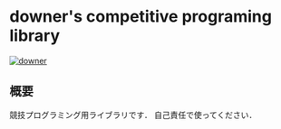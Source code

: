 # downer's competitive programing library
[![downer](https://img.shields.io/endpoint?url=https%3A%2F%2Fatcoder-badges.now.sh%2Fapi%2Fatcoder%2Fjson%2Fdowner)](https://atcoder.jp/users/downer)
## 概要
競技プログラミング用ライブラリです．
自己責任で使ってください．

